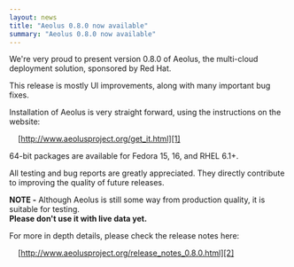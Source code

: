 ```yaml
---
layout: news
title: "Aeolus 0.8.0 now available"
summary: "Aeolus 0.8.0 now available"
---
```

We're very proud to present version 0.8.0 of Aeolus, the multi-cloud deployment
solution, sponsored by Red Hat.

This release is mostly UI improvements, along with many important bug fixes.

Installation of Aeolus is very straight forward, using the instructions on the
website:

&nbsp;&nbsp;&nbsp;&nbsp;[http://www.aeolusproject.org/get_it.html][1]

64-bit packages are available for Fedora 15, 16, and RHEL 6.1+.

All testing and bug reports are greatly appreciated. They directly contribute
to improving the quality of future releases.

__NOTE -__ Although Aeolus is still some way from production quality, it is
suitable for testing.  
__Please don't use it with live data yet.__

For more in depth details, please check the release notes here:

&nbsp;&nbsp;&nbsp;&nbsp;[http://www.aeolusproject.org/release_notes_0.8.0.html][2]

 [1]: http://www.aeolusproject.org/get_it.html "Get Aeolus"
 [2]: http://www.aeolusproject.org/release_notes_0.8.0.html "Aeolus 0.8.0 release notes"
